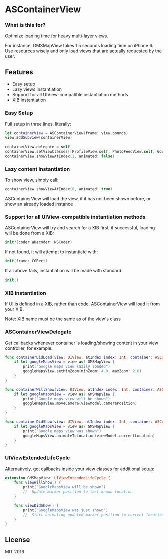 # ASContainerView

### What is this for?
Optimize loading time for heavy multi-layer views. 

For instance, GMSMapView takes 1.5 seconds loading time on iPhone 6.
Use resources wisely and only load views that are actually requested by the user.

## Features
- Easy setup
- Lazy views instantiation
- Support for all UIView-compatible instantiation methods
- XIB instantiation

### Easy Setup
Full setup in three lines, literally:
```Swift
let containerView = ASContainerView(frame: view.bounds)
view.addSubview(containerView)
  
containerView.delegate = self
containerView.setViewClasses([ProfileView.self, PhotoFeedView.self, GoogleMapsView.self])
containerView.showViewAtIndex(1, animated: false)
```

### Lazy content instantiation
To show view, simply call:
```Swift
containerView.showViewAtIndex(0, animated: true)
```
ASContainerView will load the view, if it has not been shown before, or show an already loaded instance

### Support for all UIView-compatible instantiation methods
ASContainerView will try and search for a XIB first, if successful, loading will be done from a XIB:
```Swift
init?(coder aDecoder: NSCoder)
```

If not found, it will attempt to instantiate with:
```Swift
init(frame: CGRect)
```
If all above fails, instantiation will be made with standard:
```Swift
init()
```

### XIB instantiation
If UI is defined in a XIB, rather than code, ASContainerView will load it from your XIB. 

Note: XIB name must be the same as of the view's class

### ASContainerViewDelegate
Get callbacks whenever container is loading/showing content in your view controller, for example:

```Swift
func containerDidLoad(view: UIView, atIndex index: Int, container: ASContainerView) {
    if let googleMapsView = view as? GMSMapView {
        print("Google maps view lazily loaded")
        googleMapsView.setMinZoom(minZoom: 4.0, maxZoom: 2.0)
    }
}

func containerWillShow(view: UIView, atIndex index: Int, container: ASContainerView) {
    if let googleMapsView = view as? GMSMapView {
        print("Google maps view will be shown")
        googleMapsView.moveCamera(viewModel.cameraPosition)
    }
}

func containerDidShow(view: UIView, atIndex index: Int, container: ASContainerView) {
    if let googleMapsView = view as? GMSMapView {
        print("Google maps view was shown")
        googleMapsView.animateToLocation(viewModel.currentLocation)
    }
}
```

### UIViewExtendedLifeCycle

Alternatively, get callbacks inside your view classes for additional setup:

```Swift
extension GMSMapView: UIViewExtendedLifeCycle {
    func viewWillShow() {
        print("GoogleMapsView will be shown")
        //  Update marker position to last known location
    }

    func viewDidShow() {
        print("GoogleMapsView was just shown")
        //  Start animating updated marker position to current location
    }
}
```

## License

MIT 2016
